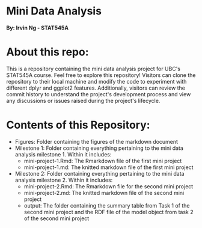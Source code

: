 # Mini Data Analysis
__By: Irvin Ng - STAT545A__

# About this repo:
This is a repository containing the mini data analysis project for UBC's STAT545A course. Feel free to explore this repository! Visitors can clone the repository to their local machine and modify the code to experiment with different dplyr and ggplot2 features. Additionally, visitors can review the commit history to understand the project's development process and view any discussions or issues raised during the project's lifecycle.

# Contents of this Repository:
* Figures: Folder containing the figures of the markdown document
* Milestone 1: Folder containing everything pertaining to the mini data analysis milestone 1. Within it includes:
  * mini-project-1.Rmd: The Rmarkdown file of the first mini project
  * mini-project-1.md: The knitted markdown file of the first mini project
* Milestone 2: Folder containing everything pertaining to the mini data analysis milestone 2. Within it includes:
  * mini-project-2.Rmd: The Rmarkdown file for the second mini project
  * mini-project-2.md: The knitted markdown file of the second mini project
  * output: The folder containing the summary table from Task 1 of the second mini project and the RDF file of the model object from task 2 of the second mini project
